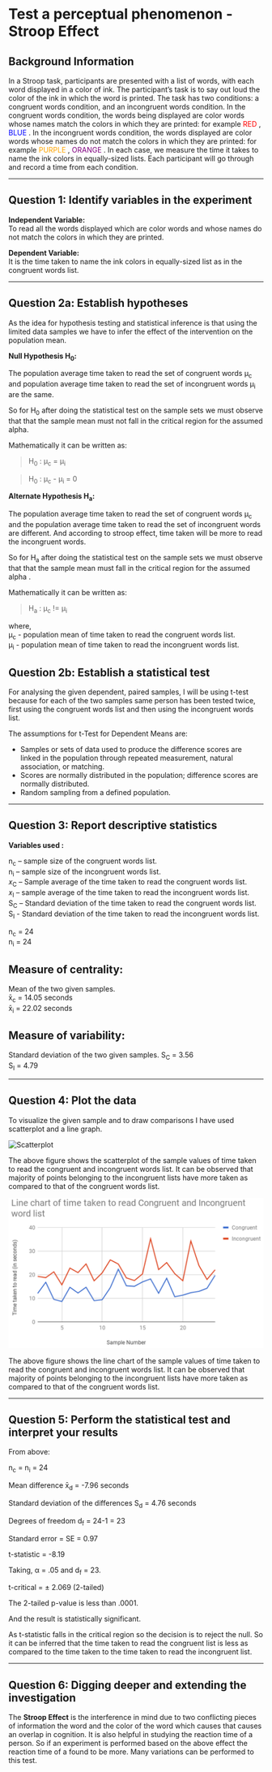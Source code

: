 
# Test a perceptual phenomenon - Stroop Effect

## Background Information
In a Stroop task, participants are presented with a list of words, with each word displayed in a
color of ink. The participant’s task is to say out loud the color of the ink in which the word is
printed. The task has two conditions: a congruent words condition, and an incongruent words
condition. In the congruent words condition, the words being displayed are color words whose
names match the colors in which they are printed: for example <span style="color:red">RED</span> , <span style="color:blue">BLUE</span> . In the incongruent words condition, the words displayed are color words whose names do not match the colors in which they are printed: for example <span style="color:orange">PURPLE</span> , <span style="color:purple">ORANGE</span> . In each case, we measure the time it takes to name the ink colors in equally-sized lists. Each participant will go through and record a time from each condition.

***

## Question 1: Identify variables in the experiment
__Independent Variable:__  
To read all the words displayed which are color words and whose names do not match the colors in which they are printed.  

__Dependent Variable:__  
It is the time taken to name the ink colors in equally-sized list as in the congruent words list.

***

## Question 2a: Establish hypotheses

As the idea for hypothesis testing and statistical inference is that using the limited data samples we have to infer the effect of the intervention on the population mean.

__Null Hypothesis H<sub>0</sub>:__

The population average time taken to read the set of congruent words &mu;<sub>c</sub> and population average time taken to read the set of incongruent words &mu;<sub>i</sub> are the same.  

So for H<sub>0</sub> after doing the statistical test on the sample sets we must observe that that the sample mean must not fall in the critical region for the assumed alpha.

Mathematically it can be written as:

>   H<sub>0</sub> : &mu;<sub>c</sub> = &mu;<sub>i</sub>  
  
>   H<sub>0</sub> : &mu;<sub>c</sub> - &mu;<sub>i</sub> = 0
  
__Alternate Hypothesis H<sub>a</sub>:__

The population average time taken to read the set of congruent words &mu;<sub>c</sub> and the population average time taken to read the set of incongruent words are different. And according to stroop effect, time taken will be more to read the incongruent words.  

So for H<sub>a</sub> after doing the statistical test on the sample sets we must observe that that the sample mean must fall in the critical region for the assumed alpha .  

Mathematically it can be written as:

>    H<sub>a</sub> : &mu;<sub>c</sub> != &mu;<sub>i</sub>  


where,  
 &mu;<sub>c</sub> - population mean of time taken to read the congruent words list.  
&mu;<sub>i</sub> - population mean of time taken to read the incongruent words list.


## Question 2b: Establish a statistical test

For analysing the given dependent, paired samples, I will be using t-test because for each of the two samples same person has been tested twice, first using the congruent words list and then using the incongruent words list.  

The assumptions for t-Test for Dependent Means are: 

- Samples or sets of data used to produce the difference scores are linked in the population through repeated measurement, natural association, or matching.
- Scores are normally distributed in the population; difference scores are normally distributed.
- Random sampling from a defined population.

***

## Question 3: Report descriptive statistics

__Variables used :__

n<sub>c</sub> – sample size of the congruent words list.  
n<sub>i</sub> – sample size of the incongruent words list.  
𝑥<sub>C</sub> – Sample average of the time taken to read the congruent words list.  
𝑥<sub>I</sub> – sample average of the time taken to read the incongruent words list.  
S<sub>C</sub> – Standard deviation of the time taken to read the congruent words list.  
S<sub>I</sub> - Standard deviation of the time taken to read the incongruent words list.  

n<sub>c</sub> = 24  
n<sub>i</sub> = 24


## Measure of centrality:  
Mean of the two given samples.  
x&#772;<sub>c</sub> =  14.05 seconds  
x&#772;<sub>i</sub> =  22.02 seconds


## Measure of variability:
Standard deviation of the two given samples.
S<sub>C</sub> = 3.56  
S<sub>I</sub> = 4.79

***

## Question 4: Plot the data
To visualize the given sample and to draw comparisons I have used scatterplot and a line graph.  

![Scatterplot](../../images/Projects/stroop/scatterplot.PNG)

The above figure shows the scatterplot of the sample values of time taken to read the congruent and incongruent words list. It can be observed that majority of points belonging to the incongruent lists have more taken as compared to that of the congruent words list.

![Line_graph]({filename}../../images/Projects/stroop/line_graph.PNG "Line_graph")

The above figure shows the line chart of the sample values of time taken to read the congruent and incongruent words list. It can be observed that majority of points belonging to the incongruent lists have more taken as compared to that of the congruent words list.


***

## Question 5: Perform the statistical test and interpret your results

From above:

n<sub>c</sub> = n<sub>i</sub> = 24

Mean difference x&#772;<sub>d</sub> = -7.96 seconds  

Standard deviation of the differences S<sub>d</sub> = 4.76 seconds  

Degrees of freedom d<sub>f</sub> = 24-1 = 23  

Standard error = SE = 0.97  

t-statistic = -8.19  

Taking, &alpha; = .05 and d<sub>f</sub> = 23.  

t-critical = ± 2.069 (2-tailed)  

The 2-tailed p-value is less than .0001.


And the result is statistically significant.  

As t-statistic falls in the critical region so the decision is to reject the null. So it can be inferred that the time taken to read the congruent list is less as compared to the time taken to the time taken to read the incongruent list.

***

## Question 6: Digging deeper and extending the investigation


The __Stroop Effect__ is the interference in mind due to two conflicting pieces of information the word and the color of the word which causes that causes an overlap in cognition. It is also helpful in studying the reaction time of a person. So if an experiment is performed based on the above effect the reaction time of a found to be more. Many variations can be performed to this test.




















